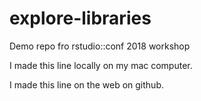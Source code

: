 # explore-libraries
Demo repo fro rstudio::conf 2018 workshop

I made this line locally on my mac computer.

I made this line on the web on github.
